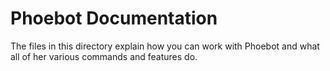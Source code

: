 # Phoebot Documentation

The files in this directory explain how you can work with Phoebot and what all
of her various commands and features do.
